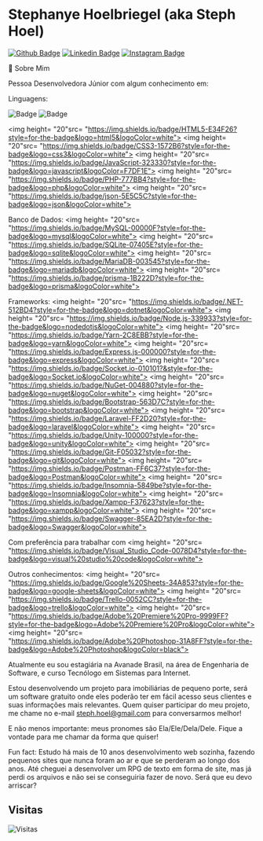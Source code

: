 # Stephanye Hoelbriegel (aka Steph Hoel)

<!--
Link para as badges https://github.com/alexandresanlim/Badges4-README.md-Profile
Link para outras informações https://digitalinnovation.one/artigos/6-passos-para-criar-um-readme-bonitao-de-perfil-no-github
-->

[![Github Badge](https://img.shields.io/badge/-Github-000?style=for-the-badge&logo=Github&logoColor=white&link=https://github.com/stephhoel)](https://github.com/stephhoel)
[![Linkedin Badge](https://img.shields.io/badge/-LinkedIn-blue?style=for-the-badge&logo=Linkedin&logoColor=white&link=https://www.linkedin.com/in/stephhoel/)](https://www.linkedin.com/in/stephhoel/)
[![Instagram Badge](https://img.shields.io/badge/-Instagram-C13584?style=for-the-badge&labelColor=C13584&logo=instagram&logoColor=white&link=https://www.instagram.com/steph.hoel/)](https://www.instagram.com/steph.hoel/)

💬 Sobre Mim

Pessoa Desenvolvedora Júnior com algum conhecimento em:

Linguagens:

![Badge](https://img.shields.io/badge/C%23-239120?style=for-the-badge&logo=c-sharp&logoColor=white)
![Badge](https://img.shields.io/badge/HTML5-E34F26?style=for-the-badge&logo=html5&logoColor=white)
<!--
![ Badge]()
![ Badge]()
-->
<img height= "20"src= "https://img.shields.io/badge/HTML5-E34F26?style=for-the-badge&logo=html5&logoColor=white">
<img height= "20"src= "https://img.shields.io/badge/CSS3-1572B6?style=for-the-badge&logo=css3&logoColor=white">
<img height= "20"src= "https://img.shields.io/badge/JavaScript-323330?style=for-the-badge&logo=javascript&logoColor=F7DF1E">
<img height= "20"src= "https://img.shields.io/badge/PHP-777BB4?style=for-the-badge&logo=php&logoColor=white">
<img height= "20"src= "https://img.shields.io/badge/json-5E5C5C?style=for-the-badge&logo=json&logoColor=white">

Banco de Dados:
<img height= "20"src= "https://img.shields.io/badge/MySQL-00000F?style=for-the-badge&logo=mysql&logoColor=white">
<img height= "20"src= "https://img.shields.io/badge/SQLite-07405E?style=for-the-badge&logo=sqlite&logoColor=white">
<img height= "20"src= "https://img.shields.io/badge/MariaDB-003545?style=for-the-badge&logo=mariadb&logoColor=white">
<img height= "20"src= "https://img.shields.io/badge/prisma-1B222D?style=for-the-badge&logo=prisma&logoColor=white">

Frameworks:
<img height= "20"src= "https://img.shields.io/badge/.NET-512BD4?style=for-the-badge&logo=dotnet&logoColor=white">
<img height= "20"src= "https://img.shields.io/badge/Node.js-339933?style=for-the-badge&logo=nodedotjs&logoColor=white">
<img height= "20"src= "https://img.shields.io/badge/Yarn-2C8EBB?style=for-the-badge&logo=yarn&logoColor=white">
<img height= "20"src= "https://img.shields.io/badge/Express.js-000000?style=for-the-badge&logo=express&logoColor=white">
<img height= "20"src= "https://img.shields.io/badge/Socket.io-010101?&style=for-the-badge&logo=Socket.io&logoColor=white">
<img height= "20"src= "https://img.shields.io/badge/NuGet-004880?style=for-the-badge&logo=nuget&logoColor=white">
<img height= "20"src= "https://img.shields.io/badge/Bootstrap-563D7C?style=for-the-badge&logo=bootstrap&logoColor=white">
<img height= "20"src= "https://img.shields.io/badge/Laravel-FF2D20?style=for-the-badge&logo=laravel&logoColor=white">
<img height= "20"src= "https://img.shields.io/badge/Unity-100000?style=for-the-badge&logo=unity&logoColor=white">
<img height= "20"src= "https://img.shields.io/badge/Git-F05032?style=for-the-badge&logo=git&logoColor=white">
<img height= "20"src= "https://img.shields.io/badge/Postman-FF6C37?style=for-the-badge&logo=Postman&logoColor=white">
<img height= "20"src= "https://img.shields.io/badge/Insomnia-5849be?style=for-the-badge&logo=Insomnia&logoColor=white">
<img height= "20"src= "https://img.shields.io/badge/Xampp-F37623?style=for-the-badge&logo=xampp&logoColor=white">
<img height= "20"src= "https://img.shields.io/badge/Swagger-85EA2D?style=for-the-badge&logo=Swagger&logoColor=white">

Com preferência para trabalhar com <img height= "20"src= "https://img.shields.io/badge/Visual_Studio_Code-0078D4?style=for-the-badge&logo=visual%20studio%20code&logoColor=white">

Outros conhecimentos:
<img height= "20"src= "https://img.shields.io/badge/Google%20Sheets-34A853?style=for-the-badge&logo=google-sheets&logoColor=white">
<img height= "20"src= "https://img.shields.io/badge/Trello-0052CC?style=for-the-badge&logo=trello&logoColor=white">
<img height= "20"src= "https://img.shields.io/badge/Adobe%20Premiere%20Pro-9999FF?style=for-the-badge&logo=Adobe%20Premiere%20Pro&logoColor=white">
<img height= "20"src= "https://img.shields.io/badge/Adobe%20Photoshop-31A8FF?style=for-the-badge&logo=Adobe%20Photoshop&logoColor=black">

Atualmente eu sou estagiária na Avanade Brasil, na área de Engenharia de Software, e curso Tecnólogo em Sistemas para Internet.

Estou desenvolvendo um projeto para imobiliárias de pequeno porte, será um software gratuito onde eles poderão ter em fácil acesso seus clientes e suas informações mais relevantes. Quem quiser participar do meu projeto, me chame no e-mail steph.hoel@gmail.com para conversarmos melhor!

E não menos importante: meus pronomes são Ela/Ele/Dela/Dele. Fique a vontade para me chamar da forma que quiser!

Fun fact: Estudo há mais de 10 anos desenvolvimento web sozinha, fazendo pequenos sites que nunca foram ao ar e que se perderam ao longo dos anos. Até cheguei a desenvolver um RPG de texto em forma de site, mas já perdi os arquivos e não sei se conseguiria fazer de novo. Será que eu devo arriscar?

## Visitas

![Visitas](https://visitor-badge.glitch.me/badge?page_id=stephhoel)
